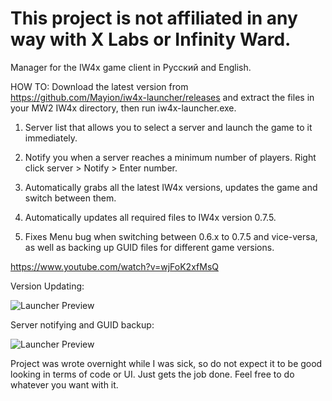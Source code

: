 # This project is not affiliated in any way with X Labs or Infinity Ward.

Manager for the IW4x game client in Русский and English.

HOW TO: Download the latest version from https://github.com/Mayion/iw4x-launcher/releases and extract the files in your MW2 IW4x directory, then run iw4x-launcher.exe.

1)  Server list that allows you to select a server and launch the game to it immediately.

2)  Notify you when a server reaches a minimum number of players. Right click server > Notify > Enter number.

2)  Automatically grabs all the latest IW4x versions, updates the game and switch between them.

3)  Automatically updates all required files to IW4x version 0.7.5.

4)  Fixes Menu bug when switching between 0.6.x to 0.7.5 and vice-versa, as well as backing up GUID files for different game versions.

https://www.youtube.com/watch?v=wjFoK2xfMsQ

Version Updating:

![Launcher Preview](https://i.imgur.com/1rNj31F.gif)


Server notifying and GUID backup:

![Launcher Preview](https://i.imgur.com/q3MLKFi.gif)


Project was wrote overnight while I was sick, so do not expect it to be good looking in terms of code or UI. Just gets the job done. Feel free to do whatever you want with it. 
